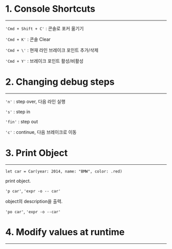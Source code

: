 # 1. Console Shortcuts
---

`'Cmd + Shift + C'` : 콘솔로 포커 옮기기

`'Cmd + K'` : 콘솔 Clear

`'Cmd + \'` : 현재 라인 브레이크 포인트 추가/삭제

`'Cmd + Y'` : 브레이크 포인트 활성/비활성


# 2. Changing debug steps
---

`'n'` : step over, 다음 라인 실행

`'s'` : step in

`'fin'` : step out

`'c'` : continue, 다음 브레이크로 이동


# 3. Print Object
---

```
let car = Car(year: 2014, name: "BMW", color: .red)
```

print object.

`'p car'`, `'expr -o -- car'`

object의 description을 출력.

`'po car'`, `'expr -o --car'`


# 4. Modify values at runtime
---


